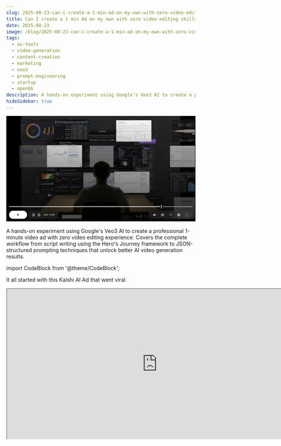 ```yaml
---
slug: 2025-08-23-can-i-create-a-1-min-ad-on-my-own-with-zero-video-editing-skills
title: Can I create a 1 min Ad on my own with zero video editing skills?
date: 2025-08-23
image: /blog/2025-08-23-can-i-create-a-1-min-ad-on-my-own-with-zero-video-editing-skills
tags:
  - ai-tools
  - video-generation
  - content-creation
  - marketing
  - veo3
  - prompt-engineering
  - startup
  - openbb
description: A hands-on experiment using Google's Veo3 AI to create a professional 1-minute video ad with zero video editing experience. Covers the complete workflow from script writing using the Hero's Journey framework to JSON-structured prompting techniques that unlock better AI video generation results.
hideSidebar: true
---
```


<p align="center">
    <img width="600" src="/blog/2025-08-23-can-i-create-a-1-min-ad-on-my-own-with-zero-video-editing-skills.png" />
</p>

A hands-on experiment using Google's Veo3 AI to create a professional 1-minute video ad with zero video editing experience. Covers the complete workflow from script writing using the Hero's Journey framework to JSON-structured prompting techniques that unlock better AI video generation results.

<!-- truncate -->

import CodeBlock from '@theme/CodeBlock';

<div style={{borderTop: '1px solid #0088CC', margin: '1.5em 0'}} />

It all started with this Kalshi AI Ad that went viral.

<div className="flex place-items-center justify-center items-center rounded-sm mx-auto">
    <iframe
        src="https://www.youtube.com/embed/mzXFURkcCt4?si=TyLHBw1QX8l2KFNA"
        width="800"
        height="400"
    />
</div>

<br />

When I saw this AI-generated ad, my thought was: "_Wtf. There’s no way this was solely done using AI._”

Then I saw a lot of people on X sharing their Veo-3 AI-generated clips, and I was like: “_hmmm, maybe it is possible_”.

## The script

Between dog walks and daily routines, I found myself sketching out ideas for what would become an AI-generated video to announce OpenBB’s position as a counterpoint to legacy workspace infrastructure.

This would be a cinematic short film about the transformation of financial infrastructure and the rise of OpenBB.

I iterated on this script on my own in terms of what I wanted for it to happen at a very high level, in order to invoke emotion to the audience - in order to do that, I followed the typical Hero journey framework.

Here’s a brief description of what I ended up with at a very high level.

- **The ordinary world**: The legacy financial office with tired analysts in gray suits. Repetitive, robotic work on outdated CRT terminals. This establishes the mundane, oppressive status quo.

- **The call to adventure (opening)**: The young analyst pauses and closes their screen. The moment of questioning: "What if we started over?". The frosted-glass door labeled "UNLOCKED" literally represents the call.

- **Crossing the threshold (transition)**: Walking through the "UNLOCKED" door. The flood of light as they enter the futuristic workspace. It symbolizes leaving the old world behind. Launching OpenBB is the point of no return.

- **Tests and allies**: Other analysts join the journey (allies). Each person transforms into their unique self (rejecting uniformity). The collaborative work represents the tests - learning new ways to work. The AI agent becomes a supernatural aid/mentor figure.

- **The Ordeal (system collapse)**: The legacy system crashes ("INTERNAL ERROR"). This is the death/destruction of the old world. The moment of greatest crisis for those still trapped.

- **The revelation/reward (digital dissolution)**: The walls literally dissolve, revealing the truth. The massive Hub represents the reward/treasure. "This isn't an upgrade. This is a migration" - the wisdom gained.

- **The return**: The black void and logo emergence. Sharing the message with the world: "WE DON'T SELL DATA. WE SELL FREEDOM.". "The financial industry isn't rebooting" - bringing this knowledge back to transform society.

Then I had ChatGPT help me decompose this into different scenes. 

Also bear in mind that these AI video models are trained to output 8s videos, so I wanted to try to have each scene not taking longer than that. At least the core of it - as it’s hard to preserve scene styles between 8s clip.

Although the “extend” feature on Google’s Flow was better than what I hoped for. More on this later.

## Flow - Veo3

I first went to Google AI Studio, to the Generate Media section and tried to paste one the scenes text I had.

Although it was free, the output was pretty disappointing and that’s when I noticed that this was Veo2, and not Veo3 - the model that everyone was raving about on X.

Then I tried to upgrade to Veo3 - but in the typical Google manner - I couldn’t. Ultimately I found it in Google DeepMind platform which pointed me to try it in Flow.

I didn’t have the right subscription so I signed up to “Google AI Ultra for Business” which costed $125/mo (with a 50% discount). The estimates is that this provides around 1250 clips, which is enough, because the quality of the model is extremely impressive and there are ways to squeeze performance out of it - through prompt engineering.

<p align="center">
    <img width="600" src="/blog/2025-08-23-can-i-create-a-1-min-ad-on-my-own-with-zero-video-editing-skills_1.png" />
</p>

Copy-pasting the scenes as I had them on a document produced very impressive results, but I felt like the results were very diverse among each run.

I felt like it needed more structure. Then I saw several creators mentioned that these models performed significantly better with JSON-structured inputs rather than simple text prompts.

So I copied the text narrative of each of the scenes and converted these into JSON.

**Example:**

<CodeBlock language="json">
{`{
    "scene and action": "A slow dolly shot glides across a rigid financial office. Identical gray cubicles house analysts in matching suits, typing robotically at CRT-style terminals with pixelated dashboards. Close-ups reveal tired faces, blinking cursors, and a mechanical monotony. Voiceover: 'For decades, the tools of finance have remained the same. Expensive. Opaque. Inflexible. You weren’t meant to build with them. You were meant to follow.'",
    "camera angle": "center-aligned symmetry with slow dolly pans",
    "lighting": "harsh fluorescent with blue-gray tint",
    "room": "legacy financial office",
    "ratio": "16:9",
    "character": "analysts in identical gray suits, robotic behavior",
    "voice": "calm and authoritative male voice",
    "furniture": [
      "CRT monitors",
      "repetitive gray cubicles",
      "fluorescent ceiling lights"
    ],
    "action and motion": "minimal movement, robotic typing, blinking screens, fluorescent flickering",
    "keywords": [
      "legacy finance",
      "monotony",
      "rigid systems",
      "pixelated UI",
      "inflexibility"
    ]
}`}
</CodeBlock>

This level of detail gave us precise control over every aspect of the scene, and then we just had to paste it to Flow and let the model cook 🧑‍🍳.

<p align="center">
    <img width="600" src="/blog/2025-08-23-can-i-create-a-1-min-ad-on-my-own-with-zero-video-editing-skills_2.png" />
</p>

That improved the quality and reproducibility significantly.

But I knew we could still get more out of it so I iterated on these prompts with ChatGPT so it would add more relevant keys: value pairs to this JSON, such as:
- Scene and action descriptions
- Camera angles and movement
- Lighting and color grading
- Character direction and emotion
- Environmental details
- Keywords for style consistency

<p align="center">
    <img width="600" src="/blog/2025-08-23-can-i-create-a-1-min-ad-on-my-own-with-zero-video-editing-skills_3.png" />
</p>

This JSON structure forced me to think about every element, which was awesome.

## Iteration

At this point I knew there was something here.

**I was - once again - mind blown by AI and what it could enable.**

There I was, never having done any video editing/film concept - being able to do something on my own in very very little time.

This is the point at which I asked help.

While I was good at the technical prompt crafting, my wife has an eye for what actually looks good on screen and so she did all the iteration after that initial work. Flow's feature allowing 4 variations per prompt was a game-changer here,  instead of generating one video and hoping for the best, she could compare options and identify what worked.

But also the Extend feature of flow which allows a scene to be based on the past ones so characters/environments aren’t lost between clips. Particularly relevant as we wanted to follow the Hero journey and for that the audience needs to develop a relationship/affinity with the hero.

Then our marketing, Rita, helped refine the copy to make it perfect- with OpenBB style all over it.

And then my wife just helped stitching things together and having audio being synced with the video.

To the final result, which you can see here:

**VIDEO HERE**

## Final thoughts

What started as a weekend curiosity turned into a legitimate short film.

The tools are there, the quality is impressive, and the barrier to entry is lower than ever. 

But perhaps most importantly, AI video generation doesn't replace human creativity – it amplifies it.

This represents more than just a technical experiment.

It's LITERAL proof that individual creators can now produce content that would have required significant budgets and teams just a few years ago.

We are definitely in a golden age. Enjoy.